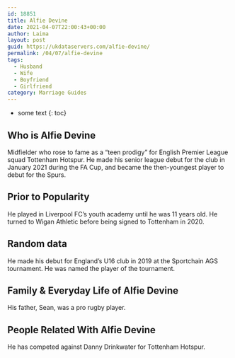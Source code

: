 ```yaml
---
id: 18851
title: Alfie Devine
date: 2021-04-07T22:00:43+00:00
author: Laima
layout: post
guid: https://ukdataservers.com/alfie-devine/
permalink: /04/07/alfie-devine
tags:
  - Husband
  - Wife
  - Boyfriend
  - Girlfriend
category: Marriage Guides
---
```


* some text
{: toc}


## Who is Alfie Devine
                  
                  
                  
Midfielder who rose to fame as a &#8220;teen prodigy&#8221; for English Premier League squad Tottenham Hotspur. He made his senior league debut for the club in January 2021 during the FA Cup, and became the then-youngest player to debut for the Spurs.
                  
              
            
              
            
                
                
                
## Prior to Popularity
                  
                  
                  
He played in Liverpool FC&#8217;s youth academy until he was 11 years old. He turned to Wigan Athletic before being signed to Tottenham in 2020.
                  
              
            
              
            
                
                
                
## Random data
                  
                  
                  
He made his debut for England&#8217;s U16 club in 2019 at the Sportchain AGS tournament. He was named the player of the tournament.
                  
              
            
              
            
                
                
                
## Family & Everyday Life of Alfie Devine
                  
                  
                  
His father, Sean, was a pro rugby player.
                  
              
            
              
            
                
                
                
## People Related With Alfie Devine
                  
                  
                  
He has competed against Danny Drinkwater for Tottenham Hotspur. 
                  
              
            
              
            
                
              
            
              
              
            
            
              
            
          
          
          